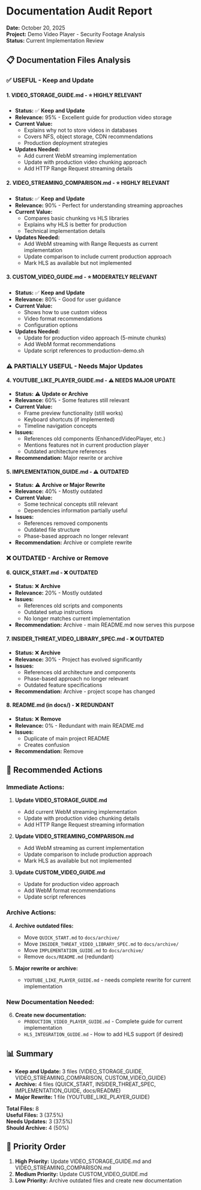 # Documentation Audit Report

**Date:** October 20, 2025  
**Project:** Demo Video Player - Security Footage Analysis  
**Status:** Current Implementation Review

## 📋 Documentation Files Analysis

### ✅ **USEFUL - Keep and Update**

#### 1. **VIDEO_STORAGE_GUIDE.md** - ⭐ **HIGHLY RELEVANT**
- **Status:** ✅ **Keep and Update**
- **Relevance:** 95% - Excellent guide for production video storage
- **Current Value:** 
  - Explains why not to store videos in databases
  - Covers NFS, object storage, CDN recommendations
  - Production deployment strategies
- **Updates Needed:**
  - Add current WebM streaming implementation
  - Update with production video chunking approach
  - Add HTTP Range Request streaming details

#### 2. **VIDEO_STREAMING_COMPARISON.md** - ⭐ **HIGHLY RELEVANT**
- **Status:** ✅ **Keep and Update**
- **Relevance:** 90% - Perfect for understanding streaming approaches
- **Current Value:**
  - Compares basic chunking vs HLS libraries
  - Explains why HLS is better for production
  - Technical implementation details
- **Updates Needed:**
  - Add WebM streaming with Range Requests as current implementation
  - Update comparison to include current production approach
  - Mark HLS as available but not implemented

#### 3. **CUSTOM_VIDEO_GUIDE.md** - ⭐ **MODERATELY RELEVANT**
- **Status:** ✅ **Keep and Update**
- **Relevance:** 80% - Good for user guidance
- **Current Value:**
  - Shows how to use custom videos
  - Video format recommendations
  - Configuration options
- **Updates Needed:**
  - Update for production video approach (5-minute chunks)
  - Add WebM format recommendations
  - Update script references to production-demo.sh

### ⚠️ **PARTIALLY USEFUL - Needs Major Updates**

#### 4. **YOUTUBE_LIKE_PLAYER_GUIDE.md** - ⚠️ **NEEDS MAJOR UPDATE**
- **Status:** ⚠️ **Update or Archive**
- **Relevance:** 60% - Some features still relevant
- **Current Value:**
  - Frame preview functionality (still works)
  - Keyboard shortcuts (if implemented)
  - Timeline navigation concepts
- **Issues:**
  - References old components (EnhancedVideoPlayer, etc.)
  - Mentions features not in current production player
  - Outdated architecture references
- **Recommendation:** Major rewrite or archive

#### 5. **IMPLEMENTATION_GUIDE.md** - ⚠️ **OUTDATED**
- **Status:** ⚠️ **Archive or Major Rewrite**
- **Relevance:** 40% - Mostly outdated
- **Current Value:**
  - Some technical concepts still relevant
  - Dependencies information partially useful
- **Issues:**
  - References removed components
  - Outdated file structure
  - Phase-based approach no longer relevant
- **Recommendation:** Archive or complete rewrite

### ❌ **OUTDATED - Archive or Remove**

#### 6. **QUICK_START.md** - ❌ **OUTDATED**
- **Status:** ❌ **Archive**
- **Relevance:** 20% - Mostly outdated
- **Issues:**
  - References old scripts and components
  - Outdated setup instructions
  - No longer matches current implementation
- **Recommendation:** Archive - main README.md now serves this purpose

#### 7. **INSIDER_THREAT_VIDEO_LIBRARY_SPEC.md** - ❌ **OUTDATED**
- **Status:** ❌ **Archive**
- **Relevance:** 30% - Project has evolved significantly
- **Issues:**
  - References old architecture and components
  - Phase-based approach no longer relevant
  - Outdated feature specifications
- **Recommendation:** Archive - project scope has changed

#### 8. **README.md (in docs/)** - ❌ **REDUNDANT**
- **Status:** ❌ **Remove**
- **Relevance:** 0% - Redundant with main README.md
- **Issues:**
  - Duplicate of main project README
  - Creates confusion
- **Recommendation:** Remove

## 🎯 **Recommended Actions**

### **Immediate Actions:**

1. **Update VIDEO_STORAGE_GUIDE.md**
   - Add current WebM streaming implementation
   - Update with production video chunking details
   - Add HTTP Range Request streaming information

2. **Update VIDEO_STREAMING_COMPARISON.md**
   - Add WebM streaming as current implementation
   - Update comparison to include production approach
   - Mark HLS as available but not implemented

3. **Update CUSTOM_VIDEO_GUIDE.md**
   - Update for production video approach
   - Add WebM format recommendations
   - Update script references

### **Archive Actions:**

4. **Archive outdated files:**
   - Move `QUICK_START.md` to `docs/archive/`
   - Move `INSIDER_THREAT_VIDEO_LIBRARY_SPEC.md` to `docs/archive/`
   - Move `IMPLEMENTATION_GUIDE.md` to `docs/archive/`
   - Remove `docs/README.md` (redundant)

5. **Major rewrite or archive:**
   - `YOUTUBE_LIKE_PLAYER_GUIDE.md` - needs complete rewrite for current implementation

### **New Documentation Needed:**

6. **Create new documentation:**
   - `PRODUCTION_VIDEO_PLAYER_GUIDE.md` - Complete guide for current implementation
   - `HLS_INTEGRATION_GUIDE.md` - How to add HLS support (if desired)

## 📊 **Summary**

- **Keep and Update:** 3 files (VIDEO_STORAGE_GUIDE, VIDEO_STREAMING_COMPARISON, CUSTOM_VIDEO_GUIDE)
- **Archive:** 4 files (QUICK_START, INSIDER_THREAT_SPEC, IMPLEMENTATION_GUIDE, docs/README)
- **Major Rewrite:** 1 file (YOUTUBE_LIKE_PLAYER_GUIDE)

**Total Files:** 8  
**Useful Files:** 3 (37.5%)  
**Needs Updates:** 3 (37.5%)  
**Should Archive:** 4 (50%)

## 🎯 **Priority Order**

1. **High Priority:** Update VIDEO_STORAGE_GUIDE.md and VIDEO_STREAMING_COMPARISON.md
2. **Medium Priority:** Update CUSTOM_VIDEO_GUIDE.md
3. **Low Priority:** Archive outdated files and create new documentation
